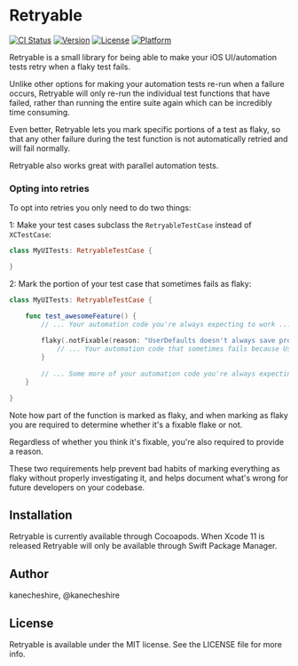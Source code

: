 # Retryable

[![CI Status](https://img.shields.io/travis/kanecheshire/Retryable.svg?style=flat)](https://travis-ci.org/kanecheshire/Retryable)
[![Version](https://img.shields.io/cocoapods/v/Retryable.svg?style=flat)](https://cocoapods.org/pods/Retryable)
[![License](https://img.shields.io/cocoapods/l/Retryable.svg?style=flat)](https://cocoapods.org/pods/Retryable)
[![Platform](https://img.shields.io/cocoapods/p/Retryable.svg?style=flat)](https://cocoapods.org/pods/Retryable)

Retryable is a small library for being able to make your iOS UI/automation tests retry when a flaky test fails.

Unlike other options for making your automation tests re-run when a failure occurs, Retryable will only re-run the individual test functions that have failed, rather than running the entire suite again which can be incredibly time consuming.

Even better, Retryable lets you mark specific portions of a test as flaky, so that any other failure during the test function is not automatically retried and will fail normally.

Retryable also works great with parallel automation tests.

### Opting into retries

To opt into retries you only need to do two things:

1: Make your test cases subclass the `RetryableTestCase` instead of `XCTestCase`:

```swift
class MyUITests: RetryableTestCase {

}
```
2: Mark the portion of your test case that sometimes fails as flaky:

```swift
class MyUITests: RetryableTestCase {

    func test_awesomeFeature() {
        // ... Your automation code you're always expecting to work ...
        
        flaky(.notFixable(reason: "UserDefaults doesn't always save properly on the iOS 11 simulator")) {
            // ... Your automation code that sometimes fails because UserDefaults is unreliable
        }
        
        // ... Some more of your automation code you're always expecting to work ...
    }

}
```

Note how part of the function is marked as flaky, and when marking as flaky you are required to determine whether it's a fixable flake or not. 

Regardless of whether you think it's fixable, you're also required to provide a reason. 

These two requirements help prevent bad habits of marking everything as flaky without properly investigating it, and helps document what's wrong for future developers on your codebase.

## Installation

Retryable is currently available through Cocoapods. When Xcode 11 is released Retryable will only be available through Swift Package Manager.

## Author

kanecheshire, @kanecheshire

## License

Retryable is available under the MIT license. See the LICENSE file for more info.

